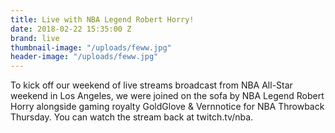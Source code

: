 ```yaml
---
title: Live with NBA Legend Robert Horry!
date: 2018-02-22 15:35:00 Z
brand: live
thumbnail-image: "/uploads/feww.jpg"
header-image: "/uploads/feww.jpg"
---
```


To kick off our weekend of live streams broadcast from NBA All-Star weekend in Los Angeles, we were joined on the sofa by NBA Legend Robert Horry alongside gaming royalty GoldGlove & Vernnotice for NBA Throwback Thursday. You can watch the stream back at twitch.tv/nba.